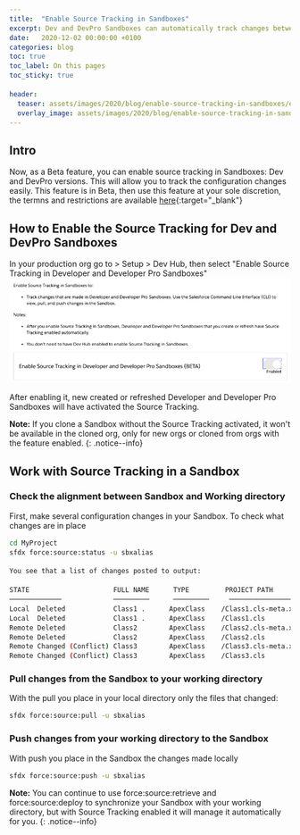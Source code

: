 ```yaml
---
title:  "Enable Source Tracking in Sandboxes"
excerpt: Dev and DevPro Sandboxes can automatically track changes between the org and the local development workspace (Beta)
date:   2020-12-02 00:00:00 +0100
categories: blog
toc: true
toc_label: On this pages
toc_sticky: true

header:
  teaser: assets/images/2020/blog/enable-source-tracking-in-sandboxes/enable-source-tracking-in-sandboxes-header.jpg
  overlay_image: assets/images/2020/blog/enable-source-tracking-in-sandboxes/enable-source-tracking-in-sandboxes-header.jpg
---
```


## Intro

Now, as a Beta feature, you can enable source tracking in Sandboxes: Dev and DevPro versions. This will allow you to track the configuration changes easily. This feature is in Beta, then use this feature at your sole discretion, the termns and restrictions are available [here](https://help.salesforce.com/articleView?id=sfdx_setup_enable_source_tracking_sandboxes.htm&type=5){:target="_blank"}

## How to Enable the Source Tracking for Dev and DevPro Sandboxes

In your production org go to > Setup > Dev Hub, then select "Enable Source Tracking in Developer and Developer Pro Sandboxes"
![Enable Source Tracking](/assets/images/2020/blog/enable-source-tracking-in-sandboxes/2020-12-09-10-34-47.png)

After enabling it, new created or refreshed Developer and Developer Pro Sandboxes will have activated the Source Tracking.

**Note:** If you clone a Sandbox without the Source Tracking activated, it won't be available in the cloned org, only for new orgs or cloned from orgs with the feature enabled.
{: .notice--info}

## Work with Source Tracking in a Sandbox

### Check the alignment between Sandbox and Working directory

First, make several configuration changes in your Sandbox. To check what changes are in place

```bash
cd MyProject
sfdx force:source:status -u sbxalias

You see that a list of changes posted to output:

STATE                     FULL NAME      TYPE         PROJECT PATH
─────────────             ─────────      ─────────     ───────────────────────────────────────────────────
Local  Deleted            Class1 .      ApexClass    /Class1.cls-meta.xml
Local  Deleted            Class1 .      ApexClass    /Class1.cls
Remote Deleted            Class2        ApexClass    /Class2.cls-meta.xml
Remote Deleted            Class2        ApexClass    /Class2.cls
Remote Changed (Conflict) Class3        ApexClass    /Class3.cls-meta.xml
Remote Changed (Conflict) Class3        ApexClass    /Class3.cls
```

### Pull changes from the Sandbox to your working directory

With the pull you place in your local directory only the files that changed:
```bash
sfdx force:source:pull -u sbxalias
```

### Push changes from your working directory to the Sandbox

With push you place in the Sandbox the changes made locally
```bash
sfdx force:source:push -u sbxalias 
```

**Note:** You can continue to use force:source:retrieve and force:source:deploy to synchronize your Sandbox with your working directory, but with Source Tracking enabled it will manage it automatically for you.
{: .notice--info}